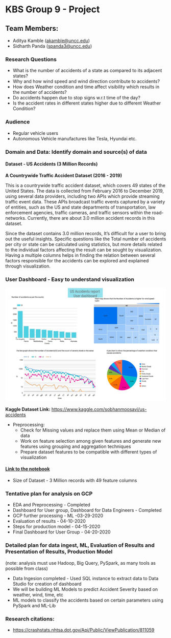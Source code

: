 # KBS Group 9 - Project

## Team Members:
- Aditya Kamble (akamble@uncc.edu)
- Sidharth Panda (spanda3@uncc.edu)


### Research Questions
  - What is the number of accidents of a state as compared to its adjacent states?
  - Why and how wind speed and wind direction contribute to accidents?
  - How does Weather condition and time affect visibility which results in the number of accidents?
  - Do accidents happen due to stop signs w.r.t time of the day?
  - Is the accident rates in different states higher due to different Weather Condition?

### Audience 
  - Regular vehicle users
  - Autonomous Vehicle manufactures like Tesla, Hyundai etc.  

### Domain and Data: Identify domain and source(s) of data
#### Dataset - US Accidents (3 Million Records)

**A Countrywide Traffic Accident Dataset (2016 - 2019)**

This is a countrywide traffic accident dataset, which covers 49 states of the United States. The data is collected from February 2016 to December 2019, using several data providers, including two APIs which provide streaming traffic event data. These APIs broadcast traffic events captured by a variety of entities, such as the US and state departments of transportation, law enforcement agencies, traffic cameras, and traffic sensors within the road-networks. Currently, there are about 3.0 million accident records in this dataset.

Since the dataset contains 3.0 million records, It’s difficult for a user to bring out the useful insights.
Specific questions like the Total number of accidents per city or state can be calculated using statistics, but more details related to the individual factors affecting the result can be sought by visualization.  Having a multiple columns helps in finding the relation between several factors responsible for the accidents can be explored and explained through visualization.

### User Dashboard - Easy to understand visualization
![image](US_Accidents_Report-UserDashboard.JPG)

**Kaggle Dataset Link:** https://www.kaggle.com/sobhanmoosavi/us-accidents

- Preprocessing:
  - Check for Missing values and replace them using Mean or Median of data
  - Work on feature selection among given features and generate new features using grouping and aggregation techniques
  - Prepare dataset features to be compatible with different types of visualization

#### [Link to the notebook](https://github.com/kbs-group-9/kbs-group-9.github.io/blob/master/notebooks/US%20Accidents%20-%20EDA.ipynb)

- Size of Dataset - 3 Million records with 49 feature columns

### Tentative plan for analysis on GCP
  - EDA and Preprocessing - Completed
  - Dashboard for User group, Dashboard for Data Engineers - Completed
  - GCP further processing - ML -03-29-2020
  - Evaluation of results - 04-10-2020
  - Steps for production model - 04-15-2020
  - Final Dashboard for User Group - 04-20-2020
  
### Detailed plan for data ingest, ML, Evaluation of Results and Presentation of Results, Production Model
(note:  analysis must use Hadoop, Big Query, PySpark, as many tools as possible from class)

  - Data Ingesion completed - Used SQL instance to extract data to Data Studio for creation of dashboard
  - We will be building ML Models to predict Accident Severity based on weather, wind, time, etc
  - ML models to classify the accidents based on certain parameters using PySpark and ML-Lib

### Research citations:
  - https://crashstats.nhtsa.dot.gov/Api/Public/ViewPublication/811059
